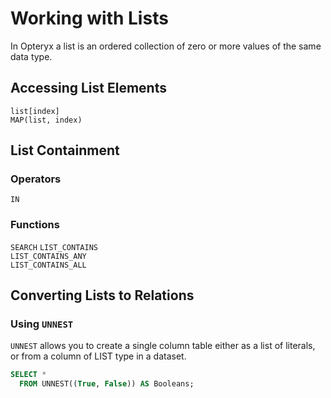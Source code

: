 # Working with Lists

In Opteryx a list is an ordered collection of zero or more values of the same data type.

## Accessing List Elements

`list[index]`   
`MAP(list, index)`

## List Containment

### Operators

`IN`

### Functions

`SEARCH`
`LIST_CONTAINS`   
`LIST_CONTAINS_ANY`   
`LIST_CONTAINS_ALL`

## Converting Lists to Relations

### Using `UNNEST`

`UNNEST` allows you to create a single column table either as a list of literals, or from a column of LIST type in a dataset.

~~~sql
SELECT * 
  FROM UNNEST((True, False)) AS Booleans;
~~~

